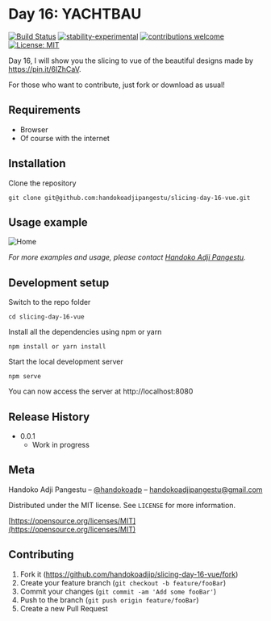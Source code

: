 # Day 16: YACHTBAU

[![Build Status](https://travis-ci.org/dwyl/esta.svg?branch=master)](https://github.com/handokoadjip/slicing-day-16-vue)
[![stability-experimental](https://img.shields.io/badge/stability-experimental-orange.svg)](https://github.com/handokoadjip/slicing-day-16-vue)
[![contributions welcome](https://img.shields.io/badge/contributions-welcome-brightgreen.svg?style=flat)](https://github.com/handokoadjip/slicing-day-16-vue/fork)
[![License: MIT](https://img.shields.io/badge/License-MIT-yellow.svg)](https://opensource.org/licenses/MIT)

Day 16, I will show you the slicing to vue of the beautiful designs made by https://pin.it/6IZhCaV.

For those who want to contribute, just fork or download as usual!

## Requirements

- Browser
- Of course with the internet

## Installation

Clone the repository

    git clone git@github.com:handokoadjipangestu/slicing-day-16-vue.git

## Usage example

![Home](https://bebaskripsi.000webhostapp.com/slicing-day-16/home.png)

_For more examples and usage, please contact [Handoko Adji Pangestu](https://www.instagram.com/handokoadp/)._

## Development setup

Switch to the repo folder

    cd slicing-day-16-vue

Install all the dependencies using npm or yarn

    npm install or yarn install

Start the local development server

    npm serve

You can now access the server at http://localhost:8080

## Release History

- 0.0.1
  - Work in progress

## Meta

Handoko Adji Pangestu – [@handokoadp](https://www.instagram.com/handokoadp/) – handokoadjipangestu@gmail.com

Distributed under the MIT license. See `LICENSE` for more information.

[https://opensource.org/licenses/MIT](https://opensource.org/licenses/MIT)

## Contributing

1. Fork it (<https://github.com/handokoadjip/slicing-day-16-vue/fork>)
2. Create your feature branch (`git checkout -b feature/fooBar`)
3. Commit your changes (`git commit -am 'Add some fooBar'`)
4. Push to the branch (`git push origin feature/fooBar`)
5. Create a new Pull Request
